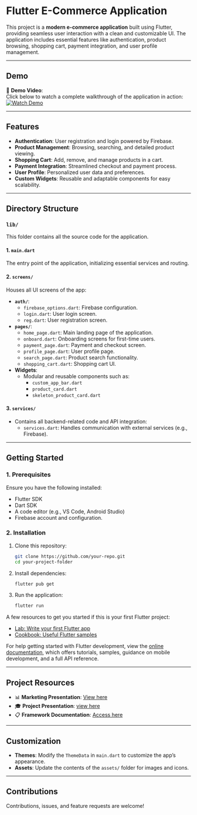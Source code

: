 

# Flutter E-Commerce Application

This project is a **modern e-commerce application** built using Flutter, providing seamless user interaction with a clean and customizable UI. The application includes essential features like authentication, product browsing, shopping cart, payment integration, and user profile management.

---

## Demo

🎥 **Demo Video**:  
Click below to watch a complete walkthrough of the application in action:  
[![Watch Demo](https://github.com/Gaser666/depi_project_2/blob/main/documentation/DemoGIF.gif)](#) 

---

## Features

- **Authentication**: User registration and login powered by Firebase.
- **Product Management**: Browsing, searching, and detailed product viewing.
- **Shopping Cart**: Add, remove, and manage products in a cart.
- **Payment Integration**: Streamlined checkout and payment process.
- **User Profile**: Personalized user data and preferences.
- **Custom Widgets**: Reusable and adaptable components for easy scalability.

---

## Directory Structure

### **`lib/`**
This folder contains all the source code for the application.

#### **1. `main.dart`**
The entry point of the application, initializing essential services and routing.

#### **2. `screens/`**
Houses all UI screens of the app:
- **`auth/`**:
  - `firebase_options.dart`: Firebase configuration.
  - `login.dart`: User login screen.
  - `reg.dart`: User registration screen.
- **`pages/`**:
  - `home_page.dart`: Main landing page of the application.
  - `onboard.dart`: Onboarding screens for first-time users.
  - `payment_page.dart`: Payment and checkout screen.
  - `profile_page.dart`: User profile page.
  - `search_page.dart`: Product search functionality.
  - `shopping_cart.dart`: Shopping cart UI.
- **Widgets**:
  - Modular and reusable components such as:
    - `custom_app_bar.dart`
    - `product_card.dart`
    - `skeleton_product_card.dart`

#### **3. `services/`**
- Contains all backend-related code and API integration:
  - `services.dart`: Handles communication with external services (e.g., Firebase).

---

## Getting Started

### **1. Prerequisites**
Ensure you have the following installed:
- Flutter SDK
- Dart SDK
- A code editor (e.g., VS Code, Android Studio)
- Firebase account and configuration.

### **2. Installation**
1. Clone this repository:
   ```bash
   git clone https://github.com/your-repo.git
   cd your-project-folder
   ```
2. Install dependencies:
   ```bash
   flutter pub get
   ```
3. Run the application:
   ```bash
   flutter run
   ```

A few resources to get you started if this is your first Flutter project:

- [Lab: Write your first Flutter app](https://docs.flutter.dev/get-started/codelab)
- [Cookbook: Useful Flutter samples](https://docs.flutter.dev/cookbook)

For help getting started with Flutter development, view the
[online documentation](https://docs.flutter.dev/), which offers tutorials, samples, guidance on mobile development, and a full API reference.

---

## Project Resources

- 📊 **Marketing Presentation**: [View here](https://www.canva.com/design/DAGWj0-bPf0/LGfddUw0sJsnFsovSMfBsg/view?utm_content=DAGWj0-bPf0&utm_campaign=designshare&utm_medium=link&utm_source=editor) 
- 🎓 **Project Presentation**: [view here](https://www.canva.com/design/DAGWkKQAAW4/iAVDu01gFvzRShh8KOJerw/view?utm_content=DAGWkKQAAW4&utm_campaign=designshare&utm_medium=link&utm_source=editor)
- 📋 **Framework Documentation**: [Access here](https://github.com/Gaser666/depi_project_2/blob/main/documentation/Final_App_Framework.pdf) 

---

## Customization

- **Themes**: Modify the `ThemeData` in `main.dart` to customize the app’s appearance.
- **Assets**: Update the contents of the `assets/` folder for images and icons.

---

## Contributions

Contributions, issues, and feature requests are welcome!

